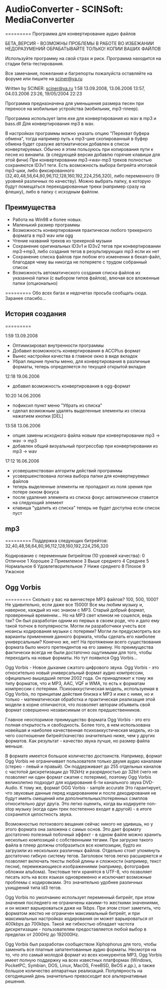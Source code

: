 # AudioConverter - SCINSoft: MediaConverter
=========
Программа для конвертирование аудио файлов

БЕТА_ВЕРСИЯ - ВОЗМОЖНЫ ПРОБЛЕМЫ В РАБОТЕ
ВО ИЗБЕЖАНИИ НЕДОРАЗУМЕНИЙ
ОБРАБАТЫВАЙТЕ ТОЛЬКО! КОПИИ ВАШИХ ФАЙЛОВ

Используйте программу на свой страх и риск.
Программа находится на стадии бета-тестирования.

Все замечания, пожелания и багрепорты пожалуйста оставляйте
на форуме или пишите на sciner@ya.ru

Written by SCINER: sciner@ya.ru
1:58 13.09.2008, 13.06.2006 13:57, 04.03.2006 23:26, 19/05/2004 22:23

Программа предназначена для уменьшения размера песен при переносе на мобильные устройства (мобильник, mp3-плеер).

Программа использует lame.exe для конвертирования из wav в mp3 и bass.dll Для конвертирования mp3 в wav.

В настройках программы можно указать опцию "Перехват буфера обмена", тогда например путь к mp3-шке скопированный в буфер обмена будет сразуже автоматически добавлен в список конвертируемых.
Обычно я этим пользуюсь при копирования пути к песне из винампа. (в следующей версии добавлю горячие клавиши для этой фичи)
При конвертировании mp3->wav-mp3 треков полностью сохраняются ID3v1 теги.
Есть возможность выбора битрейта итоговой mp3-шки, либо фиксированного (32,40,48,56,64,80,96,112,128,160,192,224,256,320), либо переменного (9 уровней различных по качеству).
Можно выбрать папку, в которую будут помещаться перекодированные треки (например сразу на флешку), либо в папку с исходным файлом.

## Преимущества
+ Работа на Win98 и более новых.
+ Маленький размер программы
+ Возможность конвертирования практически любого трекерного формата в mp3 wav или ogg
+ Чтение названий треков из трекерной музыки
+ Сохранение оригинальных ID3v1 и ID3v2 тегов при конвертировании mp3->mp3, либо создания тегов в результирующих mp3 если их нет
+ Сохранение списка файлов при любом его изменении в бекап-файл, благодаря чему вы никогда не потеряете с трудом собранный список
+ Возможность автоматического создания списка файлов из указанной папки (с выбором типов файлов), влючая все вложенные папки (опционально)

=========
Обо всех багах и недочетах просьба сообщать сюда.
Заранее спасибо...

## История создания
=========

 1:59 13.09.2008
 + Оптимизировал внутренности программы
 + Добавил возможность конвертирования в ACCPlus формат
 + Вынес настройки качества в главное окно в виде вкладок
 + Убрал лишние пункты меню, для конвертирования в различные форматы, теперь определяется по текущей открытой вкладке

 12:18 19.06.2006
 + добавил возможность конвертирования в ogg-формат

 10:20 14.06.2006
 + пофиксил пункт меню "Убрать из списка"
 + сделал возможным удалять выделенные элементы из списка нажатием кнопки [DEL]

 13:58 13.06.2006
 + опция замены исходного файла новым при конвертировании mp3 -> wav -> mp3
 + добавлен общий визуальный прогрессбар при конвертировании из mp3 -> wav

 17:12 16.06.2006
 + усовершенствован алгоритм действий программы
 + усовершенствована логика выбора папки для конвертируемых файлов
 + теперь выделенные элементы не пропадают из поля зрения при потере окном фокуса
 + после удаления элемента из списка фокус автоматически ставится на следующий элемент
 + клавиша "удалить из списка" теперь не будет доступна если список пуст

## mp3
=========
 Поддержка следующих битрейтов:
 32,40,48,56,64,80,96,112,128,160,192,224,256,320

 Кодирование с переменным битрейтом (10 уровней качества):
 0 Отличное
 1 Хорошее
 2 Приемлемое
 3 Выше среднего
 4 Среднее
 5 Нормальное
 6 Удовлетворительное
 7 Ниже среднего
 8 Плохое
 9 Ужасное

## Ogg Vorbis
=========
Сколько у вас на винчестере MP3 файлов? 100, 500, 1000? Не удивительно, если даже все 15000!
Все мы любим музыку и, наверное, каждый из нас знаком с MP3. Старый добрый формат,
проверенный временем... Но на MP3 свет клином не сошелся, ведь так? Он был разработан одним
из первых в своем роде, что и дало ему такой толчок в популярности. Могли ли разработчики
учесть все нюансы кодирования музыки с потерями? Могли ли предусмотреть все варианты
применения данного формата, чтобы сделать его наиболее универсальным? Конечно же, нет! 
На протяжении всего существования формата было много претендентов на его замену.
Но преимущества фактически всегда не были достаточно ощутимыми для того, чтобы переходить на
новые форматы. Но тут появился Ogg Vorbis...

Ogg Vorbis - Новое дыхание сжатого цифрового звука.
Ogg Vorbis - это относительно новый универсальный формат аудио компрессии, официально вышедший
летом 2002 года. Он принадлежит к тому же типу форматов, что и МР3, AAC, VQF и WMA, то есть к
форматам компрессии с потерями. Психоаккустическая модель, используемая в Ogg Vorbis, по
принципам действия близка к МР3 и иже с ними, но и только - математическая обработка и
практическая реализация этой модели в корне отличаются, что позволяет авторам объявить свой
формат совершенно независимым от всех предшественников.

Главное неоспоримое преимущество формата Ogg Vorbis - это его полная открытость и свободность.
Более того, в нем использована новейшая и наиболее качественная психоаккустическая модель,
из-за чего соотношение битрейт/качество значительно ниже, чем у других форматов. Как 
результат - качество звука лучше, но размер файла меньше.

В формате имеется большое количество достоинств. Например, формат Ogg Vorbis не ограничивает
пользователя только двумя аудио каналами (стерео - левый и правый). Он поддерживает до 255
отдельных каналов с частотой дискретизации до 192kHz и разрядностью до 32bit (чего не
позволяет ни один формат сжатия с потерями), поэтому Ogg Vorbis великолепно подходит для
кодирования 6-ти канального звука DVD-Audio. К тому же, формат OGG Vorbis - sample accurate
Это гарантирует, что звуковые данные перед кодированием и после декодирования не будут иметь
смещений или дополнительных/потерянных сэмплов относительно друг друга. Это легко оценить,
когда вы кодируете non-stop музыку (когда один трек постепенно входит в другой) - в итоге
сохранится целостность звука.

Возможностью потокового вещания сейчас никого не удивишь, но у этого формата она заложена
с самых основ. Это дает формату достаточно полезный побочный эффект - в одном файле можно
хранить несколько композиций с собственными тегами. При загрузке такого файла в плеер должны
отобразиться все композиции, будто их загрузили из нескольких различных файлов. 
Отдельно стоит упомянуть достаточно гибкую систему тегов. Заголовок тегов легко расширяется
и позволяет включать тексты любой длины и сложности (например, текст песни), перемежающиеся
изображениями (например, фотография обложки альбома). Текстовые теги хранятся в UTF-8, что
позволяет писать хоть на всех языках одновременно и исключает возможные проблемы с кодировками.
Это значительно удобнее различных ухищрений типа id3 тегов.

Ogg Vorbis по умолчанию использует переменный битрейт, при этом значения последнего не
ограничены какими-то жесткими значениями, и он может варьироваться даже на 1kbps. При этом
стоит заметить, что форматом жестко не ограничен максимальный битрейт, и при максимальных
настройках кодирования он может варьироваться от 400kbps до 700kbps. Такой же гибкостью
обладает частота дискретизации - пользователям предоставляется любой выбор в пределах от
2000Hz до 192000Hz.

Ogg Vorbis был разработан сообществом Xiphophorus для того, чтобы заменить все платные
запатентованные аудио форматы. Несмотря на то, что это самый молодой формат из всех
конкурентов МР3, Ogg Vorbis имеет полную поддержку на всех известных платформах (Windows,
PocketPC, Symbian, DOS, Linux, MacOS, FreeBSD, BeOS и др.), а также большое количество
аппаратных реализаций. Популярность на сегодняшний день значительно превосходит все
альтернативные решения.
